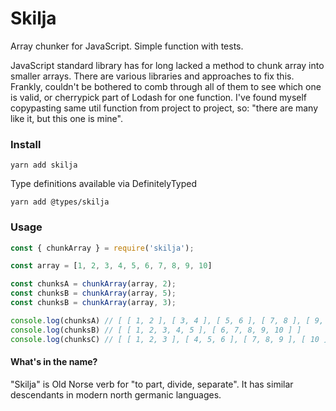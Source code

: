 # Skilja

Array chunker for JavaScript. Simple function with tests.

JavaScript standard library has for long lacked a method to chunk array into smaller arrays. There are various libraries and approaches to fix this. Frankly, couldn't be bothered to comb through all of them to see which one is valid, or cherrypick part of Lodash for one function. I've found myself copypasting same util function from project to project, so: "there are many like it, but this one is mine".

### Install

`yarn add skilja`

Type definitions available via DefinitelyTyped

`yarn add @types/skilja`

### Usage


```javascript
const { chunkArray } = require('skilja');

const array = [1, 2, 3, 4, 5, 6, 7, 8, 9, 10]

const chunksA = chunkArray(array, 2);
const chunksB = chunkArray(array, 5);
const chunksB = chunkArray(array, 3);

console.log(chunksA) // [ [ 1, 2 ], [ 3, 4 ], [ 5, 6 ], [ 7, 8 ], [ 9, 10 ] ]
console.log(chunksB) // [ [ 1, 2, 3, 4, 5 ], [ 6, 7, 8, 9, 10 ] ]
console.log(chunksC) // [ [ 1, 2, 3 ], [ 4, 5, 6 ], [ 7, 8, 9 ], [ 10 ] ]

```

#### What's in the name?

"Skilja" is Old Norse verb for "to part, divide, separate". It has similar descendants in modern north germanic languages.
